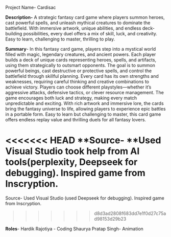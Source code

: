 Project Name- Cardisac

**Description-**
A strategic fantasy card game where players summon heroes, cast powerful spells, and unleash mythical creatures to dominate the battlefield. With immersive artwork, unique abilities, and endless deck-building possibilities, every duel offers a mix of skill, luck, and creativity. Easy to learn, challenging to master, thrilling to play.


**Summary**-
In this fantasy card game, players step into a mystical world filled with magic, legendary creatures, and ancient powers. Each player builds a deck of unique cards representing heroes, spells, and artifacts, using them strategically to outsmart opponents.
The goal is to summon powerful beings, cast destructive or protective spells, and control the battlefield through skillful planning. Every card has its own strengths and weaknesses, requiring careful thinking and creative combinations to achieve victory. Players can choose different playstyles—whether it’s aggressive attacks, defensive tactics, or clever resource management.
The game encourages both luck and strategy, making every match unpredictable and exciting. With rich artwork and immersive lore, the cards bring the fantasy universe to life, allowing players to experience epic battles in a portable form. Easy to learn but challenging to master, this card game offers endless replay value and thrilling duels for all fantasy lovers. 

<<<<<<< HEAD
**Source-
**Used Visual Studio took help from AI tools(perplexity, Deepseek for debugging). Inspired game from Inscryption.
=======
Source-
Used Visual Studio (used Deepseek for debugging). Inspired game from Inscryption.
>>>>>>> d8d3ad2808f683dd7e1f0d27c75ad98153d29b23

**Roles**-
Hardik Rajotiya - Coding
Shaurya Pratap Singh- Animation
